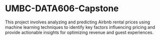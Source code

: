 # UMBC-DATA606-Capstone

This project involves analyzing and predicting Airbnb rental prices using machine learning techniques to identify key factors influencing pricing and provide actionable insights for optimizing revenue and guest experiences.
